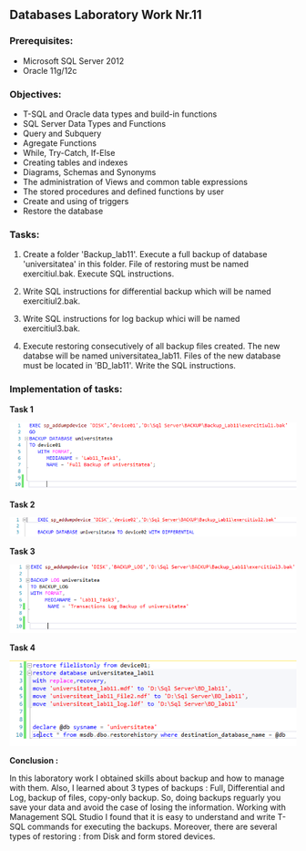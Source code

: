 ## Databases Laboratory Work Nr.11


### Prerequisites:
  - Microsoft SQL Server 2012
  - Oracle 11g/12c

### Objectives:
  - T-SQL and Oracle data types and build-in functions
  - SQL Server Data Types and Functions
  - Query and Subquery
  - Agregate Functions
  - While, Try-Catch, If-Else
  - Creating tables and indexes
  - Diagrams, Schemas and Synonyms
  - The administration of Views and common table expressions
  - The stored procedures and defined functions by user
  - Create and using of triggers
  - Restore the database
  
 ### Tasks: 
 
 1. Create a folder 'Backup_lab11'. Execute a full backup of database 'universitatea' in this folder. File of restoring must be
 named exercitiul.bak. Execute SQL instructions. 
 
 2. Write SQL instructions for differential backup which will be named exercitiul2.bak.  
 
 3. Write SQL instructions for log backup whici will be named exercitiul3.bak. 
 
 4. Execute restoring consecutively of all backup files created. The new databse will be named universitatea_lab11. Files of 
 the new database must be located in 'BD_lab11'. Write the SQL instructions. 
 
 ### Implementation of tasks: 
 
 **Task 1** 
 
 ![](https://github.com/bacal-t/BD-labs/blob/master/Laboratory_Work_N11/Screens/Task1.PNG)  
 
 **Task 2** 
 
 ![](https://github.com/bacal-t/BD-labs/blob/master/Laboratory_Work_N11/Screens/Task2.PNG) 
 
 
 **Task 3** 
 
 ![](https://github.com/bacal-t/BD-labs/blob/master/Laboratory_Work_N11/Screens/Task3.PNG)  
 
  
  **Task 4** 
 
 ![](https://github.com/bacal-t/BD-labs/blob/master/Laboratory_Work_N11/Screens/Task4.PNG) 


 **Conclusion :** 

In this laboratory work I obtained skills about backup and how to manage with them. Also, I learned about 3 types of backups : 
Full, Differential and Log, backup of files, copy-only backup. So, doing backups reguarly you save your data and avoid the case of losing the information. Working with
Management SQL Studio I found that it is easy to understand and write T-SQL commands for executing the backups. Moreover, there are several 
types of restoring : from Disk and form stored devices.
 
 
 
